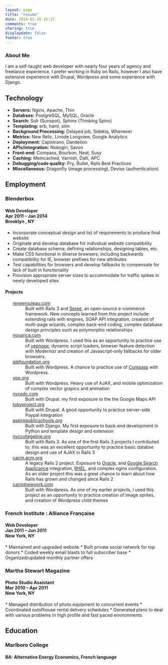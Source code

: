 ```yaml
---
layout: page
title: "resume"
date: 2014-01-29 16:37
comments: true
sharing: true
displaydate: false
footer: true
---
```


### About Me

<p class="squat">I am a self-taught web developer with nearly four years of agency and freelance experience. I prefer working in Ruby on Rails, however I also have extensive experience with Drupal, Wordpress and some experience with Django.</p>

## Technology
* **Servers:** Nginx, Apache, Thin
* **Databses:** PostgreSQL, MySQL, Oracle
* **Search:** Solr (Sunspot), Sphinx (Thinking Spinx)
* **Templating:** erb, haml, slim
* **Background Processing:** Delayed job, Sidekiq, Whenever
* **Metrics:** New Relic, Linode Longview, Google Analytics
* **Deployment:** Capistrano, Dandelion 
* **APIs/integration:** Nokogiri, Savon
* **Front-end:** Compass, Bourbon, Neat, Susy
* **Caching:** Memcached, Varnish, Dalli, APC
* **Debugging/code quality:** Pry, Bullet, Rails Best Practices
* **Miscellaneous:** Dragonfly (image processing), Devise (authentication)

## Employment

### Blenderbox 
<h4>Web Developer  <br />
Apr 2011 – Jan 2014 <br />
Brooklyn , NY  </h4>
<ul>
  <li>Incorporate conceptual design and list of requirements to produce final website</li>
  <li>Originate and develop database for individual website compatibility</li>
  <li>Create database schema; defining relationships, designing tables, etc.</li>
  <li>Make CSS functional in diverse browsers; including backwards compatibility for IE, browser prefixes for new attributes</li>
  <li>Test capabilities for browsers and develop fallbacks to compensate for lack of built in functionality</li>
  <li>Provision appropriate server sizes to accommodate for traffic spikes in newly developed sites</li>
</ul>

#### Projects
<ul class="horizontal-links">
  <dt><a target="_blank" href="http://reneerouleau.com">reneerouleau.com</a></dt>
  <dd>Built with Rails 3 and <a target="_blank" href="http://spreecommerce.com/">Spree</a>, an open-source e-commerce framework. New concepts learned from this project include: extending rails with engines, SOAP API integration, creation of multi-page wizards, complex back-end coding, complex database design principles such as polymorphic relationships</dd>

  <dt><a target="_blank" href="http://novarica.com">novarica.com</a></dt>
  <dd>Built with Wordpress. I used this as an opportunity to practice use of <a target="_blank" href="http://yepnopejs.com/">yepnope</a>, dynamic script loaders, browser feature detection with Modernizr and creation of Javascript-only fallbacks for older browsers.</dd>

  <dt><a target="_blank" href="http://jpbfoundation">jpbfoundation.org </a></dt>
  <dd>Built with Wordpress. A chance to practice use of <a target="_blank" href="http://compass-style.org/">Compass</a> with Wordpress.</dd>

  <dt><a target="_blank" href="http://ypo.org">ypo.org</a></dt>
  <dd>Built with Wordpress. Heavy use of AJAX, and mobile optimization of complex vector grapics and animation</dd> 
  <dt><a target="_blank" href="http://nycedc.com">nycedc.com</a></dt>
  <dd>Built with Drupal. my first exposure to the the Google Maps API</dd>

  <dt><a target="_blank" href="http://tobyproject.org">tobyproject.org </a></dt>
  <dd>Built with Drupal. A good opportunity to practice server-side Paypal integration</dd>

  <dt><a target="_blank" href="http://aspirepublicschools.com">aspirepublicschools.org </a></dt>
  <dd>Built with Django. My first exposure to back-end development in Python and template design and extension</dd> 

  <dt><a target="_blank" href="http://nyccollegeline.com">nyccollegeline.org </a></dt>
  <dd>Built with Rails 3. As one of the first Rails 3 projects I contributed to, this was an excellent opportunity to practice basic databse design and use of AJAX in Rails 3</dd>

  <dt><a target="_blank" href="http://cacm.acm.org">cacm.acm.org</a></dt>
  <dd>A legacy Rails 2 project. Exposure to <a target="_blank" href="http://www.oracle.com/us/products/database/overview/index.html">Oracle</a>, and <a target="_blank" href="http://www.google.com/enterprise/search/products/gsa.html">Google Search Applicance</a> integration, <a target="_blank" href="http://www.redhat.com/products/enterprise-linux/">RHEL</a>, and complex nginx configuration. As an older project this was a great chance to learn about how Rails has grown and changed since Rails 2</dd>

  <dt><a target="_blank" href="http://carrotnewyork.com">carrotnewyork.com</a></dt>
  <dd>Built with Wordpress. As one of my earlier projects, I used this project as an opportunity to practice creation of image sprites, and creation of Wordpress child themes</dd>
</ul>

### French Institute : Alliance Française                                                                              
<h4>Web Developer <br />
Jan 2011 – Jun 2011 <br />
New York, NY
</h4>
* Maintained and upgraded website
* Built private social network for top donors
* Coded weekly email blasts to full subscriber base
* Organized/updated monthly partner offers

### Martha Stewart Magazine                                                                                                 
<h4>Photo Studio Assistant<br />
Mar 2010 – Apr 2011 <br />
New York, NY
</h4>
* Managed distribution of photo equipment to concurrent events
* Coordinated out­of­house rental delivery schedules
* Generated plans to deal with various problems in high profile and fast paced environments

## Education
### Marlboro College
#### BA: Alternative Energy Economics, French language


